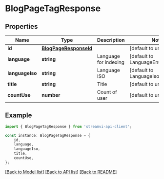 # BlogPageTagResponse


## Properties

Name | Type | Description | Notes
------------ | ------------- | ------------- | -------------
**id** | [**BlogPageResponseId**](BlogPageResponseId.md) |  | [default to undefined]
**language** | **string** | Language for indexing | [default to LanguageEnum_Russian]
**languageIso** | **string** | Language ISO | [default to LanguageIsoEnum_Ru]
**title** | **string** | Title | [default to undefined]
**countUse** | **number** | Count of user | [default to undefined]

## Example

```typescript
import { BlogPageTagResponse } from 'streamvi-api-client';

const instance: BlogPageTagResponse = {
    id,
    language,
    languageIso,
    title,
    countUse,
};
```

[[Back to Model list]](../README.md#documentation-for-models) [[Back to API list]](../README.md#documentation-for-api-endpoints) [[Back to README]](../README.md)
